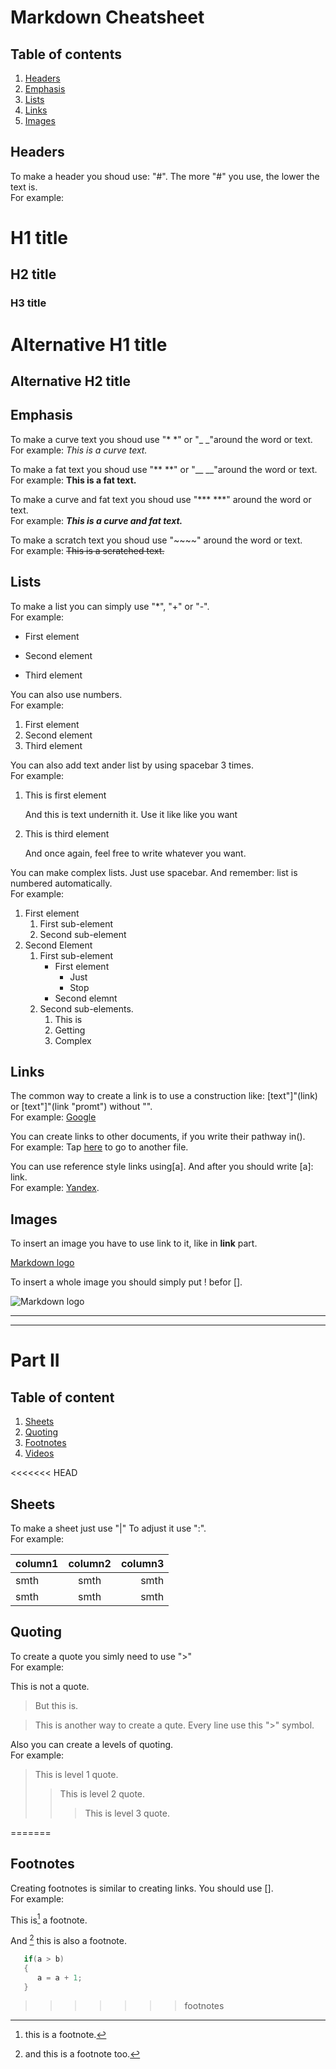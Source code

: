 # **Markdown Cheatsheet**

## **Table of contents**

1. [Headers](#Headers)
2. [Emphasis](#Emphasis)
3. [Lists](#Lists)
4. [Links](#Links)
5. [Images](#Images)

<div id='Headers'/>

## **Headers**
To make a header you shoud use: "#". The more "#" you use, the lower the text is.<br>
For example:

# H1 title
## H2 title
### H3 title
Alternative H1 title
===
Alternative H2 title 
---

<div id='Emphasis'/>

## **Emphasis**
To make a curve text you shoud use "* *" or "_ _"around the word or text.<br>
For example: *This is a curve text.*

To make a fat text you shoud use "** **" or "__ __"around the word or text.<br>
For example: **This is a fat text.**

To make a curve and fat text you shoud use "*** ***" around the word or text.<br>
For example: ***This is a curve and fat text.***

To make a scratch text you shoud use "~~~~" around the word or text.<br>
For example: ~~This is a scratched text.~~

<div id='Lists'/>

## **Lists**
To make a list you can simply use "*", "+" or "-".<br>
For example:
* First element
- Second element
+ Third element

You can also use numbers.<br>
For example:
1. First element
2. Second element
3. Third element

You can also add text ander list by using spacebar 3 times.<br>
For example:
1. This is first element
   
   And this is text undernith it. Use it like like you want
2. This is third element

   And once again, feel free to write whatever you want.

You can make complex lists. Just use spacebar. And remember: list is numbered automatically.<br>
For example:
1. First element
   1. First sub-element
   1. Second sub-element
1. Second Element
   1. First sub-element
      * First element
        - Just
        + Stop
      * Second elemnt
    1. Second sub-elements.
        1. This is
        1. Getting
        1. Complex

<div id='Links'/>

## **Links**
The common way to create a link is to use a construction like: [text"]"(link) or [text"]"(link "promt") without "".<br>
For example: [Google](https://google.com "Main google page")

You can create links to other documents, if you write their pathway in().<br>
For example:
Tap [here](..\gitSeminarDz1\Test.md) to go to another file.

You can use reference style links using[a]. And after you should write [a]: link.<br>
For example: [Yandex][1].

[1]: https://yandex.by/

<div id='Images'/>

## **Images**

To insert an image you have to use link to it, like in **link** part.

[Markdown logo](https://upload.wikimedia.org/wikipedia/commons/thumb/4/48/Markdown-mark.svg/1200px-Markdown-mark.svg.png "Markdow logo in browser")

To insert a whole image you should simply put ! befor [].

![Markdown logo](https://upload.wikimedia.org/wikipedia/commons/thumb/4/48/Markdown-mark.svg/1200px-Markdown-mark.svg.png "Markdow logo in browser")

---

---

# Part II


## Table of content
1. [Sheets](#Sheets)
2. [Quoting](#Quoting)
3. [Footnotes](#Footnotes)
4. [Videos](#Videos)

<<<<<<< HEAD

<div id='Sheets'/>

## Sheets

To make a sheet just use "|" To adjust it use ":".<br>
For example:

|column1|column2|column3|
|:------|:-----:|------:|
|smth   |smth   |smth   |
|smth   |smth   |smth   |

<div id='Quoting'/>

## Quoting

To create a quote you simly need to use ">"<br>
For example:

This is not a quote.<br>
>But this is.

>This is
>another way
>to create a qute.
>Every line use 
>this ">" symbol.

Also you can create a levels of quoting.<br>
For example:

>This is level 1 quote.
>>This is level 2 quote.
>>>This is level 3 quote.

=======
<div id='Footnotes'/>

## Footnotes

Creating footnotes is similar to creating links. You should use [].<br>
For example:

This is[^1] a footnote.

And [^note] this is also a footnote.

[^1]: this is a footnote.

[^note]: and this is a
  footnote too.

```cpp
   if(a > b)
   {
      a = a + 1;
   }
```
>>>>>>> footnotes
